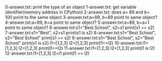 0-answer.txt: print the type of an object
1-answer.txt: get variable identifier(memory address in CPython)
2-answer.txt: does a= 89 and b= 100 point to the same object
3-answer.txt:a=89, b=89 point to same object?
4-answer.txt:a=89, b=a point to same object?
5-answer.txt:a=89, b=a+1 point to same object?
6-answer.txt:s1="Best School", s2=s1 print(s1 == s2)
7-answer.txt:s1="Best", s2=s1 print(s1 is s2)
8-answer.txt:s1="Best School", s2="Best School" print(s1 == s2)
9-answer.txt:s1="Best School", s2="Best School" print(s1 is s2)
l1=[1,2,3] l2=[1,2,3] print(l1==l2)
10-answer.txt:l1=[1,2,3] l2=[1,2,3] print(l1==l2)
11-answer.txt:l1=[1,2,3] l2=[1,2,3] print(l1 is l2)
12-answer.txt:l1=[1,2,3] l2=l1 print(l1 == l2)
